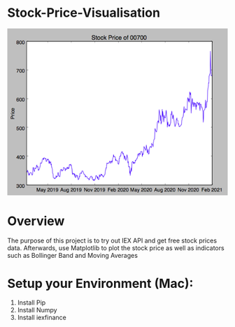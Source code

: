 # Stock-Price-Visualisation

![alt text](https://github.com/kelvonlys/Stock-Price-Visualisation/blob/main/graph.png)

# Overview
The purpose of this project is to try out IEX API and get free stock prices data. Afterwards, use Matplotlib to plot the stock price as well as indicators such as Bollinger Band and Moving Averages

# Setup your Environment (Mac):
1. Install Pip
2. Install Numpy
3. Install iexfinance
